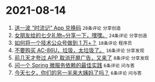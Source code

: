 # 2021-08-14

1. [送一波 “时流记” App 兑换码](https://www.v2ex.com/t/795711) `28条评论` `分享创造`
1. [女朋友给的七夕礼物~分享一下，嘿嘿。](https://www.v2ex.com/t/795722) `24条评论` `分享创造`
1. [如何将一个技术公众号做到 1 万+？](https://www.v2ex.com/t/795709) `18条评论` `程序员`
1. [不要购买 AC-86U，垃圾，太垃圾了。](https://www.v2ex.com/t/795716) `16条评论` `分享发现`
1. [前几天才夸过 APP 取消开屏广告，又来了](https://www.v2ex.com/t/795719) `8条评论` `分享发现`
1. [问一个 Spring 微服务依赖的最佳实践](https://www.v2ex.com/t/795717) `6条评论` `问与答`
1. [今天七夕，你们的另一半来大姨妈了吗？](https://www.v2ex.com/t/795713) `6条评论` `问与答`
